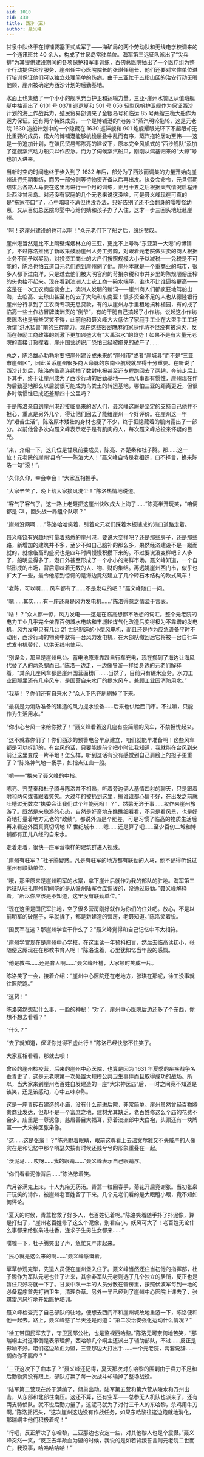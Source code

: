 ```yaml
---
aid: 1010
zid: 430
title: 西沙（五）
author: 聂义峰
---
```


甘泉中队终于在博铺要塞正式成军了——海矿局的两个劳动队和无线电学校调来的一个通讯班共 40 余人，构成了甘泉岛常驻单位。海军第三远征队派出了“尖兵排”为其提供建设期间的各项保护和军事训练，百仞总医院抽出了一个医疗组为整个行动提供医疗服务，崖州任中心医院院长的张琪任组长，他们还要对常住单位进行培训保证他们可以独立处理简单的伤病。由于三亚忙于五指山区的治安行动无暇他顾，崖州被确定为西沙计划的后勤基地。

水面上也集结了一个小小的舰队充当护卫和运输力量。三亚-崖州水警区从值班舰艇中抽调出了 6101 号 037II 巡逻艇和 501 号 056 轻型风帆护卫舰作为保证西沙计划的海上作战兵力，殖民贸易部调来了金银岛号和临运 85 号两艘三桅大船作为运力保证。还有两个特殊成员，一个是博铺港的“港务 3”蒸汽明轮拖轮，这是元老院 1630 造船计划中的一个隐藏在 1630 巡洋舰和 901 炮舰耀眼光环下不起眼却无比重要的成员，偌大的博铺港能够帆桅层叠中乱而有序，蒸汽拖轮居功至伟——这是一份追加计划，在殖民贸易部陈亮的建议下，原本完全风帆式的“西沙舰队”添加了这艘蒸汽动力船只以作应急。而为了伺候蒸汽船只，刚刚从鸿基归来的“大鲸”号也加入进来。

当新时空的时间也终于步入到了 1632 年后，部分为了西沙而调集的力量开始向崖州进行先期集结，而另一部分则等待物资齐备以后再出发。执委会命令，元旦假期结束后各路人马要在这里再进行一个月的训练，正月十五之后根据天气情况启程开赴西沙甘泉岛。对还没有家庭的几个元老来说这没啥，可是聂义峰现在可真的是“拖家带口”了，心中暗暗不满但也没办法，只好告别了还不会翻身的嘤嘤怪幼崽，又从百仞总医院母婴中心给何婧和孩子办了入住，这才一步三回头地赶赴崖州。

“呵！这崖州建设的也可以啊！”众元老们下了船之后，纷纷赞叹。

崖州港当然是比不上隔壁煤烟林立的三亚，更比不上号称“东亚第一大港”的博铺了。不过陈洛推出了新政策鼓励崖州人务工务商，对跟着元老院做买卖的商人根据业务不同予以奖励，对投资工商业的大户们按照规模大小予以减税——免税是不可能的，陈洛也怕五道口元老们跑到崖州剁了他。崖州本就是一个重商业的城市，很多人都下过南洋，只是过去他们被大明官府的苛捐杂税和市井乡里的陈规陋俗压榨的头也抬不起来。现在看到澳洲人士农工商一碗水端平，谁也不比谁逼格更高——这是在一次工农商座谈会上，澳洲人发明的新词——崖州商人们都疯狂地驾船出海，去临高、去琼山甚至有的去了大陆和东南亚！很多资金不足的人也从德隆银行崖州分行拿到了工农商专项无息贷款，有的从崖州办手里租地搞种植园，有的成了临高一些土作坊冒牌澳洲货的“倒爷”，有的干脆自己搞起了小作坊。说起这小作坊来陈洛也是有些哭笑不得，此前他和聂义峰大大低估了家庭手工业在大型手工工场所谓“洪水猛兽”前的生存能力。现在这些密密麻麻的家庭作坊不但没有被消灭，反而在鼓励工商政策的刺激下更加兴盛大有“大禹治水”的趋势！如果不是有大量元老院的直接订货撑着，崖州国营纺织厂恐怕已经被挤兑的破产了……

总之，陈洛雄心勃勃地要把崖州建设成未来的“崖州市”或者“崖城县”而不是“三亚市崖州区”，因此关系崖州很多商人命脉的东南亚航线就显得十分重要。在听说了西沙计划后，陈洛向临高连续拍了数封电报甚至还专程跑回去了两趟，奔前走后上下其手，终于让崖州成为了西沙行动的后勤基地——而凡事都有惯性，崖州现在作为后勤基地那么以后就很可能成为鸟粪土的转运基地，哪怕三亚的距离更近，但很多时候惯性已成还差那四十公里吗？

于是陈洛亲自到崖州港迎接临高来的客人们，聂义峰这厮是坚定的支持自己他并不担心，重点是另外几个，得让他们回去了能给崖州一个好评价。在崖州这一年的“艰苦生活”，陈洛原本矮壮的身材也瘦了不少，终于把隐藏着的肌肉露出了一部分。以前他曾多次向聂义峰表示老子是有肌肉的人，每次聂义峰总投来怀疑的目光。

“来，介绍一下，这几位是甘泉前委成员，陈亮、齐楚秦和杜子腾。那……这一位！元老院的崖州‘县令’——陈洛大人！”聂义峰自恃是老相识，口不择言，换来陈洛一句“滚！”。

“久仰久仰，幸会幸会！”大家互相握手。

“大家辛苦了，晚上给大家接风洗尘！”陈洛热情地说道。

“客气了客气了，这一路上老聂把这崖州快吹成大上海了……”陈亮半开玩笑，“咱俩都是 CL，回头战一局组个队呗？”

“崖州没网啊……”陈洛哈哈笑着，引着众元老们踩着木板铺成的港口道路走着。

聂义峰饶有兴趣地打量着熟悉的崖州港，要说大变样吧？还是那些房子，还是那些路，新增加的建筑并不多，至少不如自己脑补的那么多，果然经济建设不是一蹴而就的，就像临高的盛况也是四年时间慢慢积攒下来的。不过要说没变样吧？人多了，船明显得多了，港口外甚至形成了一个小小的海鲜市场。聂义峰知道，一个自然形成的市场，背后意味着无数的人、物、财的集结。再远眺崖州西门市，似乎也扩大了一些，最令他感到惊愕的是海边竟然建立了几个砖石木结构的欧式风车！

“老陈，可以啊……风车都有了……不是发电的吧？”聂义峰随口一问。

“嗯……其实……有一座还真是风力发电机……”陈洛得意之情溢于言表。

“啥！？”众人都一惊，风力发电——这是在临高想都不敢想的词汇。整个元老院的电力工业几乎完全依靠百仞城水电站和丰城轮煤气化改造后变得极为不靠谱的发电机，风力发电只有几台 21 世纪制造的小型风电机，而且还是作为应急设备平时不动用，西沙行动的物资中就有一台风力发电机，在大部队撤回后它将被一台自行车式发电机替代，以供无线电使用。

“别误会，那里是崖州电台。蓄电池原来靠蹬自行车充电，现在挪到了海边让海风代替了人的两条腿而已。”陈洛一边走，一边像导游一样给身边的元老们解释着，“其余几座风车都是崖州国营面粉厂……当然了，目前只有碾米业务。水力工业园那里还有几座风车，是国营自来水厂的提水风车，兼顾工业园消防用水。”

“我草！？你们还有自来水？”众人下巴齐刷刷掉了下来。

“最初是为消防准备的建造的风力提水设备……后来也供给西门市。不过嘛，只能作为生活用水。”

“你小心台风一来给你掀了！”聂义峰看着这几座有些简陋的风车，不禁担忧起来。

“这不就靠你们了！你们西沙的预警电台早点建立，咱们就能早准备啊！这些风车都是可以拆卸的，有台风的话，只要能提前个把小时让我知道，我就能在台风到来前让这里变成一片平地！怎么样，听到这话有没有感觉到自己肩膀上的担子更重了？”陈洛神气地一扬手，如指点江山一般。

“噫——”换来了聂义峰的中指。

陈亮、齐楚秦和杜子腾与陈洛并不相熟，听着旁边俩人基情四射的聊天，只是跟着附和两句或者跟着笑笑。大过年的被扔到这里，搁谁谁都心情不好，在出发之前就吐槽过无数次“执委会让我们过个年能死吗！？”，然鹅无济于事……权作来崖州旅游了。既然是来旅游的心态，自然是好奇地东瞧瞧细看看，不只是看风景，也是好奇地打量着地方元老的“政绩”。都说外派是个肥差，可是习惯了临高的物质生活后再来看这外面真真切切地 17 世纪城市……嗯……还是算了吧……至少百仞二城和博铺都有正儿八经的自来水。

走着走着，很快一座军营模样的建筑群进入视线。

“崖州有驻军？”杜子腾疑惑。凡是有驻军的地方都有联勤的人马，他不记得听说过崖州有联勤单位。

“哦，那里原来是崖州明军的水寨，拿下崖州后就作为我的部队的驻地。海军第三远征队驻扎崖州期间吃的是从儋州陆军仓库调拨的，没通过联勤。”聂义峰解释着，“所以你应该是不知道，这里没有联勤单位。”

“现在这里是国民军驻地，空了很多营房刚好就作为你们的住处吧。放心，不是以前明军的破屋子，早就拆了，都是新建造的营房，老聂知道。”陈洛笑着说。

“国民军在这？那崖州学宫干什么了？”聂义峰觉得和自己记忆中不太相符。

“崖州学宫现在是崖州中心学校，在这里读一年预科扫盲，然后去临高读初小，张随便这厮现在在那教书育人呢！”陈洛说着，心里犹如忆当年般的感慨。

“他是教书……还是育人啊……”聂义峰吐槽，大家顿时笑成一片。

陈洛笑了一会，接着介绍：“崖州中心医院还在老地方，张琪在那呢，徐工没事就往医院跑。”

“这货！”

陈洛突然想起什么事，一脸的神秘：“对了，崖州中心医院后边还多了个东西，你想不想去看看？”

“什么？”

“去了就知道，保证你觉得不虚此行！”陈洛已经快憋不住笑了。

大家互相看看，那就去呗！

曾经的崖州检疫营，后来的崖州中心医院，也算是因为 1631 年夏季的疟疾战争名垂青史了，这是元老院第一次处置大规模公共卫生事件而且取得成功的战场。所以，当大家来到崖州老百姓自发建造的一座“大宋神医庙”后，一时之间竟不知道是该笑，还是该感动，心中五味杂陈。

这是一座青砖石建造的小庙，没有什么前进后院，非常简单。崖州虽然曾经百物腾贵商业发达，但却不是一个富庶之地，建材尤其缺乏，老百姓修这么个庙的花费不会少。庙里是一尊泥像，慈眉善目大福耳，穿着澳洲郎中大白袍，头顶还有一块牌匾——大宋神医张枭像。

“这……这是张枭！？”陈亮瞪着眼睛，眼前这尊看上去温文尔雅又不失威严的人像实在是和记忆中那个嘚瑟欠揍有时候还贱兮兮的形象重叠在一起。

“沃泥马……哎呀……我的眼睛……”聂义峰表示自己眼睛疼。

“你们看看泥像背后……”陈洛憋着笑。

六月谷满鬼上床，十人九疟无药汤。青蒿一粒回春手，菊花开后竟谢张。当初张枭开玩笑的诗作，被崖州老百姓留了下来。几个元老们看的是大眼瞪小眼，竟不知如何评论。

“夏天的时候，青蒿栓救了好多人，老百姓记着呢。”陈洛笑着随手扑了扑泥像，算是打扫了，“崖州老百姓修了这么个泥像，别看庙小，妖风可大了！老百姓无论什么事都来给张枭进柱香，连求子生男生女都来……”

噗嗤一下，杜子腾笑出了声，急忙又严肃起来。

“民心就是这么来的啊……”聂义峰感慨着。

草草参观完毕，先遣人员便在崖州堡入住了。聂义峰当然还住当初他的指挥部，杜子腾作为军队元老也住了进来，其余非军队元老则选了几个独立的居所，反正也是暂住只好将就一下了。甘泉中队一半的人员分散在营房里，按照伏波军每到一地的必备程序首先打扫卫生，清理杂草。另外一半已经到了崖州中心医院上课去了，张琪雷厉风行地开始医护培训。

聂义峰检查完了自己部队的驻地，便想去西门市和崖州城故地重游一下，陈洛便和他一起去。路上，聂义峰憋了半天还是问道：“第二次治安强化运动什么情况？”

“徐工带国民军去了，守卫瓦郎公社，也是监视西哈黎。”陈洛无可奈何地苦笑，“那瑞峒主对这事倒是表示理解，西哈黎几个峒主还派出了辅助部队，不过……反正是影响不好。咱们这边歃血为盟，三亚那边大打出手……一个元老院，两套说辞……搁你你不膈应？”

“三亚这次下了血本了？”聂义峰还记得，夏天那次对东哈黎的围剿由于兵力不足和后勤物资没有跟上，部队打赢了每一次战斗却输掉了整场战役。

“陆军第二营现在终于满编了，倾巢出动。陆军第五营和第六营从陵水和万州出击，从东部和北部往南压。这还不算，还有空军——总参无人机队也派来了，还有两支特侦队。就不说后勤力量了，这泥马就为了对付三千人的东哈黎，杀鸡用牛刀啊。”陈洛摇摇头，“这次崖州这边没有作战任务，如果东哈黎往这边跑就地消化，那瑞峒主他们积极着呢！”

“行吧，反正解决了东哈黎，三亚那边也安定一些，对其他黎人也是个震慑。”聂义峰突然一笑，“反正去年歃血为盟的时候，我说的是如若背叛誓言则元老院二世而亡，我没事，哈哈哈哈哈！”
